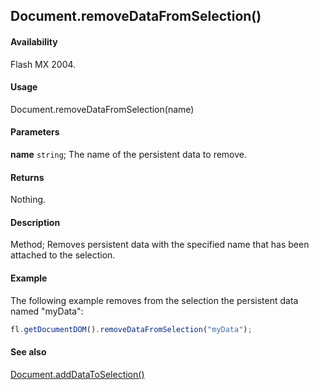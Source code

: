 ## Document.removeDataFromSelection()

#### Availability

Flash MX 2004.

#### Usage

Document.removeDataFromSelection(name)

#### Parameters

**name** `string`; The name of the persistent data to remove.

#### Returns

Nothing.

#### Description

Method; Removes persistent data with the specified name that has been attached to the selection.

#### Example

The following example removes from the selection the persistent data named "myData":

```javascript
fl.getDocumentDOM().removeDataFromSelection("myData");
```

#### See also

[Document.addDataToSelection()](../Document_object/Document2.md)
